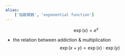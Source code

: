 ```yaml
---
alias:
    ['指数関数', 'exponential function']
---
```

$$ \exp(x) = e^x $$
- the relation between addiction & multiplication
    $$ \exp(x+y ) = \exp(x) \cdot \exp(y) $$